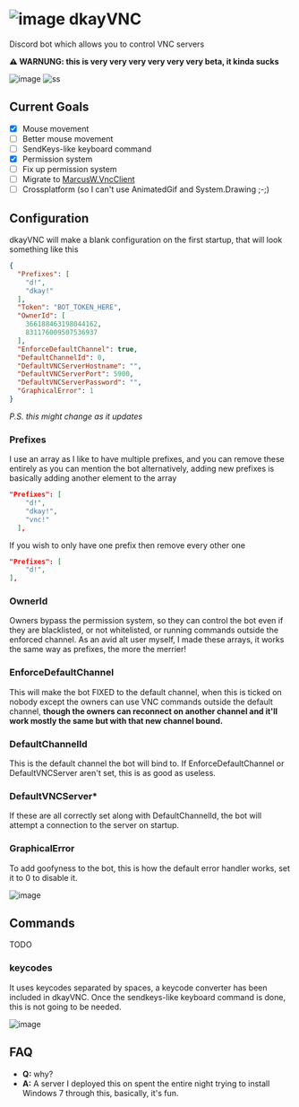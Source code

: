 # ![image](https://github.com/xproot/dkayVNC/assets/49620652/2b9b7c09-d046-4ff1-8e46-f482e4f31eff) dkayVNC
Discord bot which allows you to control VNC servers

**⚠ WARNUNG: this is very very very very very very beta, it kinda sucks**

![image](https://github.com/xproot/dkayVNC/assets/49620652/357bc7d4-434c-4aa2-b089-f14aec5ef7fd)
![ss](https://github.com/xproot/dkayVNC/assets/49620652/ce31a495-d533-4d38-89b0-2c0d6ecf0c07)

## Current Goals
- [x] Mouse movement
- [ ] Better mouse movement
- [ ] SendKeys-like keyboard command
- [X] Permission system
- [ ] Fix up permission system
- [ ] Migrate to [MarcusW.VncClient](https://github.com/MarcusWichelmann/MarcusW.VncClient)
- [ ] Crossplatform (so I can't use AnimatedGif and System.Drawing ;-;)

## Configuration 
dkayVNC will make a blank configuration on the first startup, that will look something like this
```json
{
  "Prefixes": [
    "d!",
    "dkay!"
  ],
  "Token": "BOT_TOKEN_HERE",
  "OwnerId": [
    366188463198044162,
    831176009507536937
  ],
  "EnforceDefaultChannel": true,
  "DefaultChannelId": 0,
  "DefaultVNCServerHostname": "",
  "DefaultVNCServerPort": 5900,
  "DefaultVNCServerPassword": "",
  "GraphicalError": 1
}
```
*P.S. this might change as it updates*

### Prefixes
I use an array as I like to have multiple prefixes, and you can remove these entirely as you can mention the bot alternatively, adding new prefixes is basically adding another element to the array
```json
"Prefixes": [
    "d!",
    "dkay!",
    "vnc!"
  ],
```
If you wish to only have one prefix then remove every other one
```json
"Prefixes": [
    "d!",
],
```

### OwnerId
Owners bypass the permission system, so they can control the bot even if they are blacklisted, or not whitelisted, or running commands outside the enforced channel. As an avid alt user myself, I made these arrays, it works the same way as prefixes, the more the merrier!

### EnforceDefaultChannel
This will make the bot FIXED to the default channel, when this is ticked on nobody except the owners can use VNC commands outside the default channel, **though the owners can reconnect on another channel and it'll work mostly the same but with that new channel bound.**

### DefaultChannelId
This is the default channel the bot will bind to. If EnforceDefaultChannel or DefaultVNCServer aren't set, this is as good as useless.

### DefaultVNCServer*
If these are all correctly set along with DefaultChannelId, the bot will attempt a connection to the server on startup.

### GraphicalError
To add goofyness to the bot, this is how the default error handler works, set it to 0 to disable it.

![image](https://github.com/xproot/dkayVNC/assets/49620652/dfaafd22-bdc4-4be8-a647-f977b04fc9ae)

## Commands
TODO
### keycodes
It uses keycodes separated by spaces, a keycode converter has been included in dkayVNC. Once the sendkeys-like keyboard command is done, this is not going to be needed.

![image](https://github.com/xproot/dkayVNC/assets/49620652/cee13b3b-5262-417b-a70b-2d11bbb3e657)

## FAQ 
- **Q:** why?
- **A:** A server I deployed this on spent the entire night trying to install Windows 7 through this, basically, it's fun.

